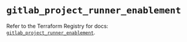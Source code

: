 # `gitlab_project_runner_enablement`

Refer to the Terraform Registry for docs: [`gitlab_project_runner_enablement`](https://registry.terraform.io/providers/gitlabhq/gitlab/16.10.0/docs/resources/project_runner_enablement).
